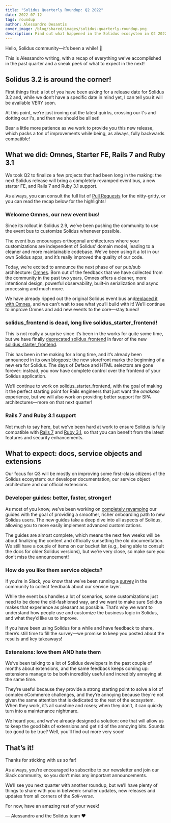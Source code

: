```yaml
---
title: "Solidus Quarterly Roundup: Q2 2022"
date: 2022-07-12
tags: roundup
author: Alessandro Desantis
cover_image: /blog/shared/images/solidus-quarterly-roundup.png
description: Find out what happened in the Solidus ecosystem in Q2 2022!
---
```


Hello, Solidus community—it’s been a while! 👋

This is Alessandro writing, with a recap of everything we’ve accomplished in the past quarter and a
sneak peek of what to expect in the next!

## Solidus 3.2 is around the corner!

First things first: a lot of you have been asking for a release date for Solidus 3.2 and, while we
don’t have a specific date in mind yet, I can tell you it will be available VERY soon.

At this point, we’re just ironing out the latest quirks, crossing our t's and dotting our i's, and
then we should be all set!

Bear a little more patience as we work to provide you this new release, which packs a ton of
improvements while being, as always, fully backwards compatible!

## What we did: Omnes, Starter FE, Rails 7 and Ruby 3.1

We took Q2 to finalize a few projects that had been long in the making: the next Solidus release
will bring a completely revamped event bus, a new starter FE, and Rails 7 and Ruby 3.1 support.

As always, you can consult the full list of
[Pull Requests](https://github.com/solidusio/solidus/pulls?q=is%3Apr+merged%3A2022-04-01..2022-06-30+is%3Aclosed)
for the nitty-gritty, or you can read the recap below for the highlights!

### Welcome Omnes, our new event bus!

Since its rollout in Solidus 2.9, we’ve been pushing the community to use the event bus to customize
Solidus whenever possible.

The event bus encourages orthogonal architectures where your customizations are independent of
Solidus’ domain model, leading to a cleaner and more maintainable codebase. We’ve been using it a
lot in our own Solidus apps, and it’s really improved the quality of our code.

Today, we’re excited to announce the next phase of our pub/sub architecture:
[Omnes](https://github.com/nebulab/omnes). Born out of the feedback that we have collected from the
community in the past two years, Omnes offers a cleaner, more intentional design, powerful
observability, built-in serialization and async processing and much more.

We have already ripped out the original Solidus event bus and[replaced it with Omnes](https://github.com/solidusio/solidus/pull/4342),
and we can’t wait to see what you’ll build with it! We’ll continue to improve Omnes and add new
events to the core—stay tuned!

### solidus\_frontend is dead, long live solidus\_starter\_frontend!

This is not really a surprise since it’s been in the works for quite some time, but we have finally
[deprecated solidus\_frontend](https://github.com/solidusio/solidus/pull/4320) in favor of the new
[solidus\_starter\_frontend](https://github.com/solidusio/solidus\_starter\_frontend).

This has been in the making for a long time, and it’s already been announced in
[its own blogpost](https://solidus.io/blog/2022/06/27/getting-started-with-solidus-starter-frontend.html):
the new storefront marks the beginning of a new era for Solidus. The days of Deface and HTML
selectors are gone forever: instead, you now have complete control over the frontend of your Solidus
application.

We’ll continue to work on solidus\_starter\_frontend, with the goal of making it the perfect starting
point for Rails engineers that just want the _omakase_ experience, but we will also work on
providing better support for SPA architectures—more on that next quarter!

### Rails 7 and Ruby 3.1 support

Not much to say here, but we’ve been hard at work to ensure Solidus is fully compatible with
[Rails 7](https://github.com/solidusio/solidus/pull/4220) and [Ruby 3.1](https://github.com/solidusio/solidus/pull/4366),
so that you can benefit from the latest features and security enhancements.

## What to expect: docs, service objects and extensions

Our focus for Q3 will be mostly on improving some first-class citizens of the Solidus ecosystem: our
developer documentation, our service object architecture and our official extensions.

### Developer guides: better, faster, stronger!

As most of you know, we’ve been working on [completely revamping](https://guides.solidus.io) our
guides with the goal of providing a smoother, richer onboarding path to new Solidus users. The new
guides take a deep dive into all aspects of Solidus, allowing you to more easily implement advanced
customizations.

The guides are almost complete, which means the next few weeks will be about finalizing the content
and officially sunsetting the old documentation. We still have a couple of items on our bucket list
(e.g., being able to consult the docs for older Solidus versions), but we’re very close, so make
sure you don’t miss the announcement!

### How do you like them service objects?

If you’re in Slack, you know that we’ve been running a [survey](https://forms.gle/cPFkgt68kuo9fUWC6)
in the community to collect feedback about our service layer.

While the event bus handles a lot of scenarios, some customizations just need to be done the
old-fashioned way, and we want to make sure Solidus makes that experience as pleasant as possible.
That’s why we want to understand how people use and customize the business logic in Solidus, and
what they’d like us to improve.

If you have been using Solidus for a while and have feedback to share, there’s still time to fill
the survey—we promise to keep you posted about the results and key takeaways!

### Extensions: love them AND hate them

We’ve been talking to a lot of Solidus developers in the past couple of months about extensions, and
the same feedback keeps coming up: extensions manage to be both incredibly useful and incredibly
annoying at the same time.

They’re useful because they provide a strong starting point to solve a lot of complex eCommerce
challenges, and they’re annoying because they’re not given the same attention that is dedicated to
the rest of the ecosystem. When they work, it’s all sunshine and roses; when they don’t, it can
quickly turn into a maintenance nightmare.

We heard you, and we’ve already designed a solution: one that will allow us to keep the good bits of
extensions and get rid of the annoying bits. Sounds too good to be true? Well, you’ll find out more
very soon!

## That’s it!

Thanks for sticking with us so far!

As always, you’re encouraged to subscribe to our newsletter and join our Slack community, so you
don’t miss any important announcements.

We’ll see you next quarter with another roundup, but we’ll have plenty of things to share with you
in between: smaller updates, new releases and updates from all corners of the _Soli-verse_.

For now, have an amazing rest of your week!

— Alessandro and the Solidus team ❤️
